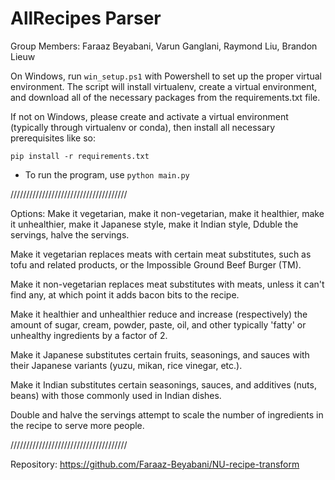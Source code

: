 # AllRecipes Parser

Group Members: Faraaz Beyabani, Varun Ganglani, Raymond Liu, Brandon Lieuw

On Windows, run `win_setup.ps1` with Powershell to set up the proper virtual environment.
The script will install virtualenv, create a virtual environment, and download all of the necessary packages from the requirements.txt file.

If not on Windows, please create and activate a virtual environment (typically through virtualenv or conda), then install all necessary prerequisites like so: 

`pip install -r requirements.txt`

* To run the program, use `python main.py`

/////////////////////////////////////

Options: Make it vegetarian, make it non-vegetarian, make it healthier, make it unhealthier, make it Japanese style, make it Indian style, Dduble the servings, halve the servings.

Make it vegetarian replaces meats with certain meat substitutes, such as tofu and related products, or the Impossible Ground Beef Burger (TM).

Make it non-vegetarian replaces meat substitutes with meats, unless it can't find any, at which point it adds bacon bits to the recipe.

Make it healthier and unhealthier reduce and increase (respectively) the amount of sugar, cream, powder, paste, oil, and other typically 'fatty' or unhealthy ingredients by a factor of 2.

Make it Japanese substitutes certain fruits, seasonings, and sauces with their Japanese variants (yuzu, mikan, rice vinegar, etc.).

Make it Indian substitutes certain seasonings, sauces, and additives (nuts, beans) with those commonly used in Indian dishes.

Double and halve the servings attempt to scale the number of ingredients in the recipe to serve more people.

/////////////////////////////////////

Repository: https://github.com/Faraaz-Beyabani/NU-recipe-transform

